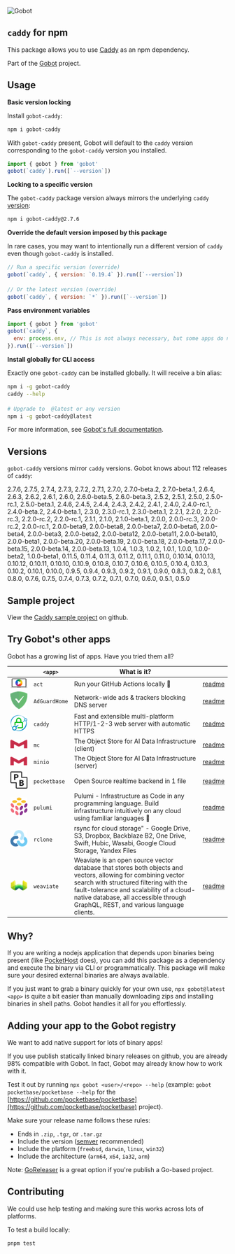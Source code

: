 ![Gobot](https://raw.githubusercontent.com/benallfree/gobot/v1.0.0-alpha.20/assets/gobot-banner-300x.png)

## `caddy` for npm

This package allows you to use [Caddy](https://caddyserver.com/) as an npm dependency.

Part of the [Gobot](https://www.npmjs.com/package/gobot) project.

## Usage

**Basic version locking**

Install `gobot-caddy`:

```bash
npm i gobot-caddy
```

With `gobot-caddy` present, Gobot will default to the `caddy` version corresponding to the `gobot-caddy` version you installed.

```js
import { gobot } from 'gobot'
gobot(`caddy`).run([`--version`])
```

**Locking to a specific version**

The `gobot-caddy` package version always mirrors the underlying `caddy` [version](#known-versions):

```bash
npm i gobot-caddy@2.7.6
```

**Override the default version imposed by this package**

In rare cases, you may want to intentionally run a different version of `caddy` even though `gobot-caddy` is installed.

```js
// Run a specific version (override)
gobot(`caddy`, { version: `0.19.4` }).run([`--version`])

// Or the latest version (override)
gobot(`caddy`, { version: `*` }).run([`--version`])
```

**Pass environment variables**

```js
import { gobot } from 'gobot'
gobot(`caddy`, {
  env: process.env, // This is not always necessary, but some apps do need it
}).run([`--version`])
```

**Install globally for CLI access**

Exactly one `gobot-caddy` can be installed globally. It will receive a bin alias:

```bash
npm i -g gobot-caddy
caddy --help

# Upgrade to  @latest or any version
npm i -g gobot-caddy@latest
```

For more information, see [Gobot's full documentation](https://github.com/benallfree/gobot).



## Versions

`gobot-caddy` versions mirror `caddy` versions. Gobot knows about 112 releases of `caddy`:

2.7.6, 2.7.5, 2.7.4, 2.7.3, 2.7.2, 2.7.1, 2.7.0, 2.7.0-beta.2, 2.7.0-beta.1, 2.6.4, 2.6.3, 2.6.2, 2.6.1, 2.6.0, 2.6.0-beta.5, 2.6.0-beta.3, 2.5.2, 2.5.1, 2.5.0, 2.5.0-rc.1, 2.5.0-beta.1, 2.4.6, 2.4.5, 2.4.4, 2.4.3, 2.4.2, 2.4.1, 2.4.0, 2.4.0-rc.1, 2.4.0-beta.2, 2.4.0-beta.1, 2.3.0, 2.3.0-rc.1, 2.3.0-beta.1, 2.2.1, 2.2.0, 2.2.0-rc.3, 2.2.0-rc.2, 2.2.0-rc.1, 2.1.1, 2.1.0, 2.1.0-beta.1, 2.0.0, 2.0.0-rc.3, 2.0.0-rc.2, 2.0.0-rc.1, 2.0.0-beta9, 2.0.0-beta8, 2.0.0-beta7, 2.0.0-beta6, 2.0.0-beta4, 2.0.0-beta3, 2.0.0-beta2, 2.0.0-beta12, 2.0.0-beta11, 2.0.0-beta10, 2.0.0-beta1, 2.0.0-beta.20, 2.0.0-beta.19, 2.0.0-beta.18, 2.0.0-beta.17, 2.0.0-beta.15, 2.0.0-beta.14, 2.0.0-beta.13, 1.0.4, 1.0.3, 1.0.2, 1.0.1, 1.0.0, 1.0.0-beta2, 1.0.0-beta1, 0.11.5, 0.11.4, 0.11.3, 0.11.2, 0.11.1, 0.11.0, 0.10.14, 0.10.13, 0.10.12, 0.10.11, 0.10.10, 0.10.9, 0.10.8, 0.10.7, 0.10.6, 0.10.5, 0.10.4, 0.10.3, 0.10.2, 0.10.1, 0.10.0, 0.9.5, 0.9.4, 0.9.3, 0.9.2, 0.9.1, 0.9.0, 0.8.3, 0.8.2, 0.8.1, 0.8.0, 0.7.6, 0.7.5, 0.7.4, 0.7.3, 0.7.2, 0.7.1, 0.7.0, 0.6.0, 0.5.1, 0.5.0

## Sample project

View the [Caddy sample project](https://github.com/benallfree/gobot/tree/v1.0.0-alpha.20/src/apps/caddy/sample-project) on github.

## Try Gobot's other apps

Gobot has a growing list of apps. Have you tried them all?

| &nbsp;&nbsp;&nbsp;&nbsp;&nbsp;&nbsp;&nbsp;&nbsp;&nbsp;&nbsp;                                                                                              | `<app>`       | What is it?                                                                                                                                                                                                                                                                              |                                                           |
| --------------------------------------------------------------------------------------------------------------------------------------------------------- | ------------- | ---------------------------------------------------------------------------------------------------------------------------------------------------------------------------------------------------------------------------------------------------------------------------------------- | --------------------------------------------------------- |
| [<img src="https://raw.githubusercontent.com/benallfree/gobot/v1.0.0-alpha.20/src/apps/act/logo-50x.png">](https://github.com/nektos/act)                 | `act`         | Run your GitHub Actions locally 🚀                                                                                                                                                                                                                                                       | [readme](https://www.npmjs.com/package/gobot-act)         |
| [<img src="https://raw.githubusercontent.com/benallfree/gobot/v1.0.0-alpha.20/src/apps/AdGuardHome/logo-50x.png">](https://adguard.com/adguard-home.html) | `AdGuardHome` | Network-wide ads & trackers blocking DNS server                                                                                                                                                                                                                                          | [readme](https://www.npmjs.com/package/gobot-adguardhome) |
| [<img src="https://raw.githubusercontent.com/benallfree/gobot/v1.0.0-alpha.20/src/apps/caddy/logo-50x.png">](https://caddyserver.com/)                    | `caddy`       | Fast and extensible multi-platform HTTP/1-2-3 web server with automatic HTTPS                                                                                                                                                                                                            | [readme](https://www.npmjs.com/package/gobot-caddy)       |
| [<img src="https://raw.githubusercontent.com/benallfree/gobot/v1.0.0-alpha.20/src/apps/mc/logo-50x.png">](https://min.io)                                 | `mc`          | The Object Store for AI Data Infrastructure (client)                                                                                                                                                                                                                                     | [readme](https://www.npmjs.com/package/gobot-mc)          |
| [<img src="https://raw.githubusercontent.com/benallfree/gobot/v1.0.0-alpha.20/src/apps/minio/logo-50x.png">](https://min.io)                              | `minio`       | The Object Store for AI Data Infrastructure (server)                                                                                                                                                                                                                                     | [readme](https://www.npmjs.com/package/gobot-minio)       |
| [<img src="https://raw.githubusercontent.com/benallfree/gobot/v1.0.0-alpha.20/src/apps/pocketbase/logo-50x.png">](https://pocketbase.io)                  | `pocketbase`  | Open Source realtime backend in 1 file                                                                                                                                                                                                                                                   | [readme](https://www.npmjs.com/package/gobot-pocketbase)  |
| [<img src="https://raw.githubusercontent.com/benallfree/gobot/v1.0.0-alpha.20/src/apps/pulumi/logo-50x.png">](https://www.pulumi.com)                     | `pulumi`      | Pulumi - Infrastructure as Code in any programming language. Build infrastructure intuitively on any cloud using familiar languages 🚀                                                                                                                                                   | [readme](https://www.npmjs.com/package/gobot-pulumi)      |
| [<img src="https://raw.githubusercontent.com/benallfree/gobot/v1.0.0-alpha.20/src/apps/rclone/logo-50x.png">](https://rclone.org/)                        | `rclone`      | rsync for cloud storage" - Google Drive, S3, Dropbox, Backblaze B2, One Drive, Swift, Hubic, Wasabi, Google Cloud Storage, Yandex Files                                                                                                                                                  | [readme](https://www.npmjs.com/package/gobot-rclone)      |
| [<img src="https://raw.githubusercontent.com/benallfree/gobot/v1.0.0-alpha.20/src/apps/weaviate/logo-50x.png">](https://weaviate.io)                      | `weaviate`    | Weaviate is an open source vector database that stores both objects and vectors, allowing for combining vector search with structured filtering with the fault-tolerance and scalability of a cloud-native database, all accessible through GraphQL, REST, and various language clients. | [readme](https://www.npmjs.com/package/gobot-weaviate)    |

## Why?

If you are writing a nodejs application that depends upon binaries being present (like [PocketHost](https://github.com/pockethost/pockethost) does), you can add this package as a dependency and execute the binary via CLI or programmatically. This package will make sure your desired external binaries are always available.

If you just want to grab a binary quickly for your own use, `npx gobot@latest <app>` is quite a bit easier than manually downloading zips and installing binaries in shell paths. Gobot handles it all for you effortlessly.

## Adding your app to the Gobot registry

We want to add native support for lots of binary apps!

If you use publish statically linked binary releases on github, you are already 98% compatible with Gobot. In fact, Gobot may already know how to work with it.

Test it out by running `npx gobot <user>/<repo> --help` (example: `gobot pocketbase/pocketbase --help` for the [https://github.com/pocketbase/pocketbase](https://github.com/pocketbase/pocketbase) project).

Make sure your release name follows these rules:

- Ends in `.zip`, `.tgz`, or `.tar.gz`
- Include the version ([semver](https://semver.org) recommended)
- Include the platform (`freebsd`, `darwin`, `linux`, `win32`)
- Include the architecture (`arm64`, `x64`, `ia32`, `arm`)

Note: [GoReleaser](https://goreleaser.com/) is a great option if you're publish a Go-based project.

## Contributing

We could use help testing and making sure this works across lots of platforms.

To test a build locally:

```bash
pnpm test
```

